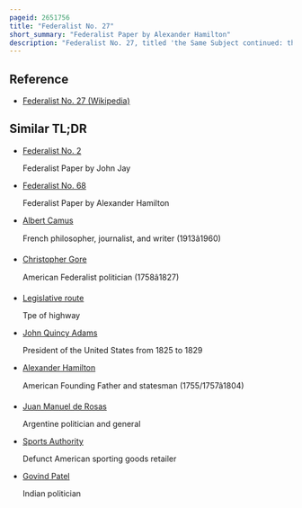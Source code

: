 ```yaml
---
pageid: 2651756
title: "Federalist No. 27"
short_summary: "Federalist Paper by Alexander Hamilton"
description: "Federalist No. 27, titled 'the Same Subject continued: the Idea of restraining the legislative Authority in Regard to the Common Defense Considered', is an Essay by Alexander Hamilton, the Twenty-Seventh of the Federalist Papers. It was published on December 25, 1787, under the Pseudonym Publius, the Name under which all the Federalist Papers were published. Federalist No. 27 is the Second of three successive Essays covering the Relationship between legislative Authority and military Force preceded by the Federalist no. 26, and succeeded by Federalist No. 28."
---
```


## Reference

- [Federalist No. 27 (Wikipedia)](https://en.wikipedia.org/?curid=2651756)

## Similar TL;DR

- [Federalist No. 2](/tldr/en/federalist-no-2)

  Federalist Paper by John Jay

- [Federalist No. 68](/tldr/en/federalist-no-68)

  Federalist Paper by Alexander Hamilton

- [Albert Camus](/tldr/en/albert-camus)

  French philosopher, journalist, and writer (1913â1960)

- [Christopher Gore](/tldr/en/christopher-gore)

  American Federalist politician (1758â1827)

- [Legislative route](/tldr/en/legislative-route)

  Tpe of highway

- [John Quincy Adams](/tldr/en/john-quincy-adams)

  President of the United States from 1825 to 1829

- [Alexander Hamilton](/tldr/en/alexander-hamilton)

  American Founding Father and statesman (1755/1757â1804)

- [Juan Manuel de Rosas](/tldr/en/juan-manuel-de-rosas)

  Argentine politician and general

- [Sports Authority](/tldr/en/sports-authority)

  Defunct American sporting goods retailer

- [Govind Patel](/tldr/en/govind-patel)

  Indian politician
